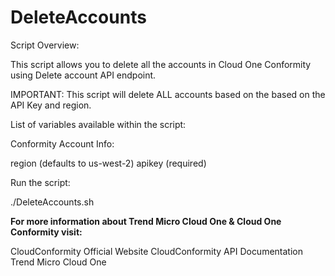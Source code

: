 # DeleteAccounts

Script Overview:

This script allows you to delete all the accounts in Cloud One Conformity using Delete account API endpoint.

IMPORTANT: This script will delete ALL accounts based on the based on the API Key and region.

List of variables available within the script:

Conformity Account Info:

region (defaults to us-west-2)
apikey (required)


Run the script:

./DeleteAccounts.sh


**For more information about Trend Micro Cloud One & Cloud One Conformity visit:**

CloudConformity Official Website
CloudConformity API Documentation
Trend Micro Cloud One

